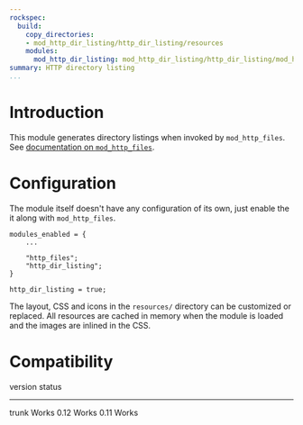 ```yaml
---
rockspec:
  build:
    copy_directories:
    - mod_http_dir_listing/http_dir_listing/resources
    modules:
      mod_http_dir_listing: mod_http_dir_listing/http_dir_listing/mod_http_dir_listing.lua
summary: HTTP directory listing
...
```


Introduction
============

This module generates directory listings when invoked by
`mod_http_files`. See [documentation on
`mod_http_files`](http://prosody.im/doc/modules/mod_http_files).

Configuration
=============

The module itself doesn't have any configuration of its own, just enable
the it along with `mod_http_files`.

    modules_enabled = {
        ...

        "http_files";
        "http_dir_listing";
    }

    http_dir_listing = true;

The layout, CSS and icons in the `resources/` directory can be
customized or replaced. All resources are cached in memory when the
module is loaded and the images are inlined in the CSS.

Compatibility
=============

  version   status
  --------- --------
  trunk     Works
  0.12      Works
  0.11      Works
